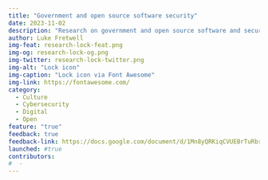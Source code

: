 ```yaml
---
title: "Government and open source software security"
date: 2023-11-02
description: "Research on government and open source software and security."
author: Luke Fretwell
img-feat: research-lock-feat.png
img-og: research-lock-og.png
img-twitter: research-lock-twitter.png
img-alt: "Lock icon"
img-caption: "Lock icon via Font Awesome"
img-link: https://fontawesome.com/
category:
  - Culture
  - Cybersecurity
  - Digital
  - Open
feature: "true"
feedback: true
feedback-link: https://docs.google.com/document/d/1Mn8yQRKiqCVUEBrTuRbroNonyo-NvxSdwlt_HeDzflI/edit?usp=sharing
launched: #true
contributors:
#  - 
---
```

